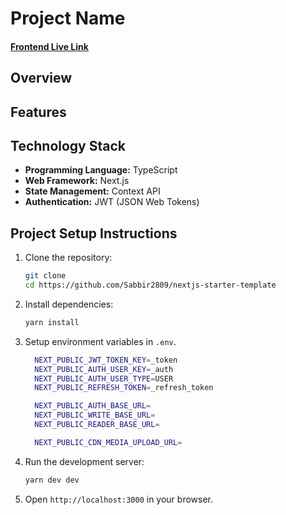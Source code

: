 # Project Name

#### [Frontend Live Link]()

## Overview

## Features

## Technology Stack

- **Programming Language:** TypeScript
- **Web Framework:** Next.js
- **State Management:** Context API
- **Authentication:** JWT (JSON Web Tokens)

## Project Setup Instructions

1. Clone the repository:

   ```bash
   git clone
   cd https://github.com/Sabbir2809/nextjs-starter-template
   ```

2. Install dependencies:
   ```bash
   yarn install
   ```
3. Setup environment variables in `.env`.

   ```bash
     NEXT_PUBLIC_JWT_TOKEN_KEY=_token
     NEXT_PUBLIC_AUTH_USER_KEY=_auth
     NEXT_PUBLIC_AUTH_USER_TYPE=USER
     NEXT_PUBLIC_REFRESH_TOKEN=_refresh_token

     NEXT_PUBLIC_AUTH_BASE_URL=
     NEXT_PUBLIC_WRITE_BASE_URL=
     NEXT_PUBLIC_READER_BASE_URL=

     NEXT_PUBLIC_CDN_MEDIA_UPLOAD_URL=
   ```

4. Run the development server:
   ```bash
   yarn dev dev
   ```
5. Open `http://localhost:3000` in your browser.
